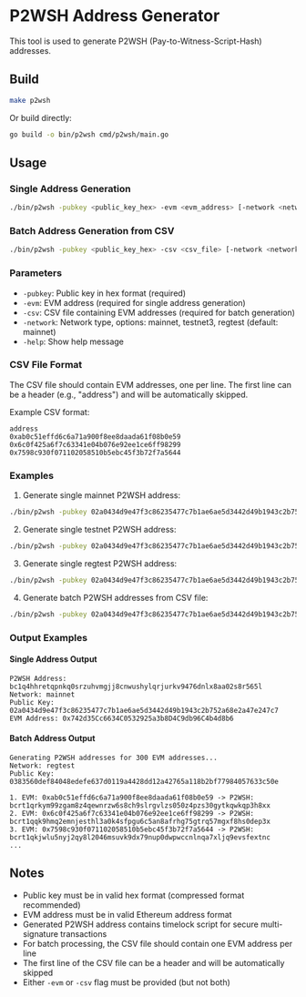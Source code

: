 # P2WSH Address Generator

This tool is used to generate P2WSH (Pay-to-Witness-Script-Hash) addresses.

## Build

```bash
make p2wsh
```

Or build directly:

```bash
go build -o bin/p2wsh cmd/p2wsh/main.go
```

## Usage

### Single Address Generation

```bash
./bin/p2wsh -pubkey <public_key_hex> -evm <evm_address> [-network <network_type>]
```

### Batch Address Generation from CSV

```bash
./bin/p2wsh -pubkey <public_key_hex> -csv <csv_file> [-network <network_type>]
```

### Parameters

- `-pubkey`: Public key in hex format (required)
- `-evm`: EVM address (required for single address generation)
- `-csv`: CSV file containing EVM addresses (required for batch generation)
- `-network`: Network type, options: mainnet, testnet3, regtest (default: mainnet)
- `-help`: Show help message

### CSV File Format

The CSV file should contain EVM addresses, one per line. The first line can be a header (e.g., "address") and will be automatically skipped.

Example CSV format:
```csv
address
0xab0c51effd6c6a71a900f8ee8daada61f08b0e59
0x6c0f425a6f7c63341e04b076e92ee1ce6ff98299
0x7598c930f071102058510b5ebc45f3b72f7a5644
```

### Examples

1. Generate single mainnet P2WSH address:
```bash
./bin/p2wsh -pubkey 02a0434d9e47f3c86235477c7b1ae6ae5d3442d49b1943c2b752a68e2a47e247c7 -evm 0x742d35Cc6634C0532925a3b8D4C9db96C4b4d8b6
```

2. Generate single testnet P2WSH address:
```bash
./bin/p2wsh -pubkey 02a0434d9e47f3c86235477c7b1ae6ae5d3442d49b1943c2b752a68e2a47e247c7 -evm 0x742d35Cc6634C0532925a3b8D4C9db96C4b4d8b6 -network testnet3
```

3. Generate single regtest P2WSH address:
```bash
./bin/p2wsh -pubkey 02a0434d9e47f3c86235477c7b1ae6ae5d3442d49b1943c2b752a68e2a47e247c7 -evm 0x742d35Cc6634C0532925a3b8D4C9db96C4b4d8b6 -network regtest
```

4. Generate batch P2WSH addresses from CSV file:
```bash
./bin/p2wsh -pubkey 02a0434d9e47f3c86235477c7b1ae6ae5d3442d49b1943c2b752a68e2a47e247c7 -csv addresses.csv -network regtest
```

### Output Examples

#### Single Address Output
```
P2WSH Address: bc1q4hhretqpnkq0srzuhvmgjj8cnwushylqrjurkv9476dnlx8aa02s8r565l
Network: mainnet
Public Key: 02a0434d9e47f3c86235477c7b1ae6ae5d3442d49b1943c2b752a68e2a47e247c7
EVM Address: 0x742d35Cc6634C0532925a3b8D4C9db96C4b4d8b6
```

#### Batch Address Output
```
Generating P2WSH addresses for 300 EVM addresses...
Network: regtest
Public Key: 0383560def84048edefe637d0119a4428dd12a42765a118b2bf77984057633c50e

1. EVM: 0xab0c51effd6c6a71a900f8ee8daada61f08b0e59 -> P2WSH: bcrt1qrkym99zgam8z4qewnrzw6s8ch9slrgvlzs050z4pzs30gytkqwkqp3h8xx
2. EVM: 0x6c0f425a6f7c63341e04b076e92ee1ce6ff98299 -> P2WSH: bcrt1qqk9hmq2emnjesthl3a0k4sfpgu6c5an8afrhg75gtrq57mgxf8hs0dep3x
3. EVM: 0x7598c930f071102058510b5ebc45f3b72f7a5644 -> P2WSH: bcrt1qkjwlu5nyj2qy8l2046msuvk9dx79nup0dwpwccnlnqa7xljq9evsfextnc
...
```

## Notes

- Public key must be in valid hex format (compressed format recommended)
- EVM address must be in valid Ethereum address format
- Generated P2WSH address contains timelock script for secure multi-signature transactions
- For batch processing, the CSV file should contain one EVM address per line
- The first line of the CSV file can be a header and will be automatically skipped
- Either `-evm` or `-csv` flag must be provided (but not both)
